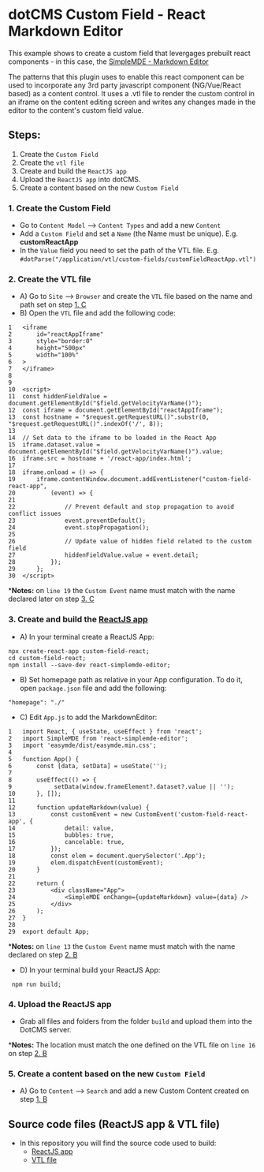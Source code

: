 # dotCMS Custom Field - React Markdown Editor   

This example shows to create a custom field that levergages prebuilt react components - in this case, the 
[SimpleMDE - Markdown Editor](https://github.com/sparksuite/simplemde-markdown-editor)

The patterns that this plugin uses to enable this react component can be used to incorporate any 3rd party javascript component (NG/Vue/React based) as a content control.  It uses a .vtl file to render the custom control in an iframe on the content editing screen and writes any changes made in the editor to the content's custom field value. 

## Steps:

1. Create the `Custom Field`
2. Create the `vtl file`
3. Create and build the `ReactJS app`
4. Upload the `ReactJS app` into dotCMS.
5. Create a content based on the new `Custom Field`

### 1. Create the Custom Field
- Go to `Content Model` --> `Content Types` and add a new `Content`
- Add a `Custom Field` and set a `Name` (the Name must be unique). E.g. **customReactApp**
- In the `Value` field you need to set the path of the VTL file. E.g. 
`#dotParse("/application/vtl/custom-fields/customFieldReactApp.vtl")`

### 2. Create the VTL file
- A) Go to `Site` --> `Browser` and create the `VTL` file based on the name and path set on step [1. C](#step1c)
- <a id="step2b"></a>B) Open the `VTL` file and add the following code:
```
1   <iframe
2       id="reactAppIframe"
3       style="border:0"
4       height="500px"
5       width="100%"
6   >
7   </iframe>
8
9  
10  <script>
11  const hiddenFieldValue = document.getElementById("$field.getVelocityVarName()");
12  const iframe = document.getElementById("reactAppIframe");
13  const hostname = "$request.getRequestURL()".substr(0, "$request.getRequestURL()".indexOf('/', 8));
13    
14  // Set data to the iframe to be loaded in the React App
15  iframe.dataset.value = document.getElementById("$field.getVelocityVarName()").value;
16  iframe.src = hostname + '/react-app/index.html';
17
18  iframe.onload = () => {
19      iframe.contentWindow.document.addEventListener("custom-field-react-app",
20          (event) => {
21                
22              // Prevent default and stop propagation to avoid conflict issues
23              event.preventDefault();
24              event.stopPropagation();
25                
26              // Update value of hidden field related to the custom field
27              hiddenFieldValue.value = event.detail;
28          });
29      };
30  </script>
```
***Notes:** on `line 19` the `Custom Event` name must match with the name declared later on step [3. C](#step3c)

### 3. Create and build the [ReactJS app](https://reactjs.org/)

- A) In your terminal create a ReactJS App:
```
npx create-react-app custom-field-react;
cd custom-field-react;
npm install --save-dev react-simplemde-editor;
```
- <a id="step3b"></a>B) Set homepage path as relative in your App configuration. To do it, open `package.json` file and add the following:
```
"homepage": "./"
```
- <a id="step3c"></a>C) Edit `App.js` to add the MarkdownEditor:
```
1   import React, { useState, useEffect } from 'react';
2   import SimpleMDE from 'react-simplemde-editor';
3   import 'easymde/dist/easymde.min.css';
4
5   function App() {
6       const [data, setData] = useState('');
7
8       useEffect(() => {
9            setData(window.frameElement?.dataset?.value || '');
10      }, []);
11
12      function updateMarkdown(value) {
13          const customEvent = new CustomEvent('custom-field-react-app', {
14              detail: value,
15              bubbles: true,
16              cancelable: true,
17          });
18          const elem = document.querySelector('.App');
19          elem.dispatchEvent(customEvent);
20      }
21
22      return (
23          <div className="App">
24              <SimpleMDE onChange={updateMarkdown} value={data} />
25          </div>
26      );
27  }
28
29  export default App;

```
***Notes:** on `line 13` the `Custom Event` name must match with the name declared on step [2. B](#step2b)

- D) In your terminal build your ReactJS App:
```
 npm run build;
```

### 4. Upload the ReactJS app
- Grab all files and folders from the folder `build` and upload them into the DotCMS server.

***Notes:** The location must match the one defined on the VTL file on `line 16` on step [2. B](#step2b)

### 5. Create a content based on the new `Custom Field`
- A) Go to `Content` --> `Search` and add a new Custom Content created on step [1. B](#step1b)

## <a id="sourcelinks"></a>Source code files (ReactJS app & VTL file)
- In this repository you will find the source code used to build:
   - <a href="https://github.com/dotcms-plugins/custom-field-react/tree/main/custom-field-react" target="_blank">ReactJS app</a>   
   - <a href="https://github.com/dotcms-plugins/custom-field-react/tree/main/vtl" target="_blank">VTL file</a>
